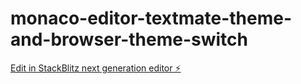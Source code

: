 # monaco-editor-textmate-theme-and-browser-theme-switch

[Edit in StackBlitz next generation editor ⚡️](https://stackblitz.com/~/github.com/relliv/monaco-editor-textmate-theme-and-browser-theme-switch)